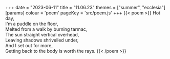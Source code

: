 +++
date = "2023-06-11"
title = "11.06.23"
themes = ["summer", "ecclesia"]
[params]
  colour = 'poem'
  pageKey = 'src/poem.js'
+++
{{< poem >}}
Hot day,  
I'm a puddle on the floor,  
Melted from a walk by burning tarmac,  
The sun straight vertical overhead,  
Leaving shadows shrivelled under,  
And I set out for more,  
Getting back to the body is worth the rays.
{{< /poem >}}